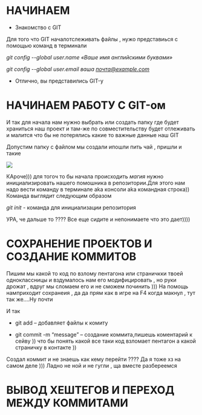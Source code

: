 #  НАЧИНАЕМ 
* Знакомство с GIT 

Для того что GIT началотслеживать файлы , нужо представиься с помощью команд в терминали 

*git config --global user.name «Ваше имя английскими буквами»* 

*git config --global user.email ваша почта@example.com*

* Отлично, вы представились GIT-у

# НАЧИНАЕМ РАБОТУ С GIT-ом

И так для начала нам нужно выбрать или создать папку где будет храниться наш проект и там-же по совместительству будет отлеживать и малится что бы не потерялись какие то важные данные наш GIТ

Допустим папку с файлом мы создали ипошли пить чай , пришли и такие 

![](https://medialeaks.ru/wp-content/uploads/2022/01/fixd0iixmacvf3s.jpg)

КАроче))) для тогоч то бы начала происходить *магия* нужно инициализировать нашего помошника в репозитории.Для этого нам надо вести команду в терминале aka консоли аkа командная строка))
Команда выглядит следующим образом 

*git init* - команда для инициализации репозитория

УРА, че дальше то ???? Все еще сидите и непонимаете что это дает))))

# СОХРАНЕНИЕ ПРОЕКТОВ И СОЗДАНИЕ КОММИТОВ 
Пишим мы какой то код по взлому пентагона или страничкки твоей одноклассницы и вздумалось нам его модифицировать , но руки дрожат , вдруг мы сломаем его и не сможем починить )))
На помощь намприходит сохранеия , да да прям как в игре на F4 когда макнул , тут так же....Ну почти  

И так 

*  git add – добавляет файлы к комиту 

* git commit -m “message” – создание коммита,пишешь коментарий к сейву )) что бы понять какой все таки код взломает пентагон а какой страничку в контакте ))

Создал коммит и не знаешь как  кему перейти ????
Да я тоже хз на самом деле )))
Ладно не ной и не гугли , ща вместе разбереемся 

# ВЫВОД ХЕШТЕГОВ И ПЕРЕХОД МЕЖДУ КОММИТАМИ 




